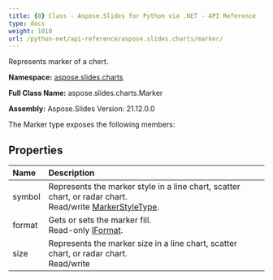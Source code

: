 ```yaml
---
title: {0} Class - Aspose.Slides for Python via .NET - API Reference
type: docs
weight: 1010
url: /python-net/api-reference/aspose.slides.charts/marker/
---
```


Represents marker of a chert.

**Namespace:** [aspose.slides.charts](/python-net/api-reference/aspose.slides.charts/)

**Full Class Name:** aspose.slides.charts.Marker

**Assembly:**  Aspose.Slides Version: 21.12.0.0

The Marker type exposes the following members:
## **Properties**
|**Name**|**Description**|
| :- | :- |
|symbol|Represents the marker style in a line chart, scatter chart, or radar chart.<br/>            Read/write [MarkerStyleType](/python-net/api-reference/aspose.slides.charts/markerstyletype/).|
|format|Gets or sets the marker fill.<br/>            Read-only [IFormat](/python-net/api-reference/aspose.slides.charts/iformat/).|
|size|Represents the marker size in a line chart, scatter chart, or radar chart.<br/>            Read/write|
